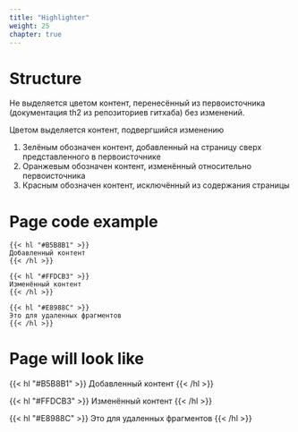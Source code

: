 ```yaml
---
title: "Highlighter"
weight: 25
chapter: true
---
```


#   Structure

Не выделяется цветом контент, перенесённый из первоисточника (документация th2 из репозиториев гитхаба) без изменений.

Цветом выделяется контент, подвергшийся изменению

1) Зелёным обозначен контент, добавленный на страницу сверх представленного в первоисточнике
2) Оранжевым обозначен контент, изменённый относительно первоисточника
3) Красным обозначен контент, исключённый из содержания страницы

#   Page code example

```shell
{{< hl "#B5B8B1" >}}
Добавленный контент
{{< /hl >}}

{{< hl "#FFDCB3" >}}
Изменённый контент
{{< /hl >}}

{{< hl "#E8988C" >}}
Это для удаленных фрагментов
{{< /hl >}}

```

#   Page will look like

{{< hl "#B5B8B1" >}}
Добавленный контент
{{< /hl >}}

{{< hl "#FFDCB3" >}}
Изменённый контент
{{< /hl >}}

{{< hl "#E8988C" >}}
Это для удаленных фрагментов
{{< /hl >}}
